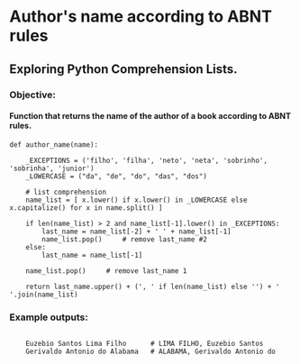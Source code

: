 
# Author's name according to ABNT rules


## Exploring Python Comprehension Lists.

### Objective:
#### Function that returns the name of the author of a book according to ABNT rules.


```
def author_name(name):

    _EXCEPTIONS = ('filho', 'filha', 'neto', 'neta', 'sobrinho', 'sobrinha', 'junior')
    _LOWERCASE = ("da", "de", "do", "das", "dos")

    # list comprehension    
    name_list = [ x.lower() if x.lower() in _LOWERCASE else x.capitalize() for x in name.split() ]

    if len(name_list) > 2 and name_list[-1].lower() in _EXCEPTIONS:
        last_name = name_list[-2] + ' ' + name_list[-1]
        name_list.pop()     # remove last_name #2
    else:
        last_name = name_list[-1]
    
    name_list.pop()     # remove last_name 1
    
    return last_name.upper() + (', ' if len(name_list) else '') + ' '.join(name_list)
```


### Example outputs:
```

    Euzebio Santos Lima Filho      # LIMA FILHO, Euzebio Santos
    Gerivaldo Antonio do Alabama   # ALABAMA, Gerivaldo Antonio do

```
